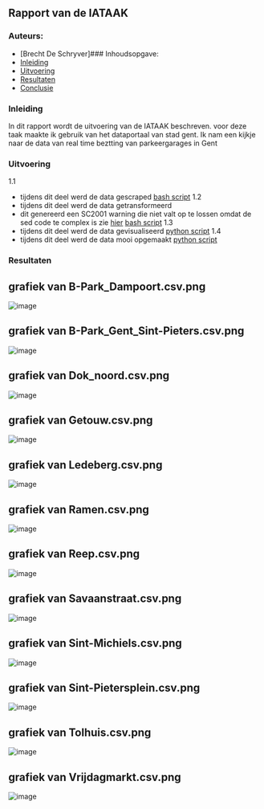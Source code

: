 ## Rapport van de IATAAK
### Auteurs:
 - [Brecht De Schryver]### Inhoudsopgave:
 - [Inleiding](#inleiding)
 - [Uitvoering](#uitvoering)
 - [Resultaten](#resultaten)
 - [Conclusie](#conclusie)
### Inleiding
In dit rapport wordt de uitvoering van de IATAAK beschreven. voor deze taak maakte ik gebruik van het dataportaal van stad gent. Ik nam een kijkje naar de data van real time beztting van parkeergarages in Gent
### Uitvoering
1.1
 - tijdens dit deel werd de data gescraped
[bash script](https://github.com/BrechtDeSchryver/iataak/blob/main/scripts/webscraper.sh)
1.2
 - tijdens dit deel werd de data getransformeerd
 - dit genereerd een SC2001 warning die niet valt op te lossen omdat de sed code te complex is zie [hier](https://www.shellcheck.net/wiki/SC2001)
[bash script](https://github.com/BrechtDeSchryver/iataak/blob/main/scripts/transform.sh)
1.3
 - tijdens dit deel werd de data gevisualiseerd
[python script](https://github.com/BrechtDeSchryver/iataak/blob/main/scripts/raport.py)
1.4
 - tijdens dit deel werd de data mooi opgemaakt
[python script](https://github.com/BrechtDeSchryver/iataak/blob/main/scripts/report.py)
### Resultaten
## grafiek van B-Park_Dampoort.csv.png
![image](https://github.com/BrechtDeSchryver/iataak/blob/main/csvimage/B-Park_Dampoort.csv.png)
## grafiek van B-Park_Gent_Sint-Pieters.csv.png
![image](https://github.com/BrechtDeSchryver/iataak/blob/main/csvimage/B-Park_Gent_Sint-Pieters.csv.png)
## grafiek van Dok_noord.csv.png
![image](https://github.com/BrechtDeSchryver/iataak/blob/main/csvimage/Dok_noord.csv.png)
## grafiek van Getouw.csv.png
![image](https://github.com/BrechtDeSchryver/iataak/blob/main/csvimage/Getouw.csv.png)
## grafiek van Ledeberg.csv.png
![image](https://github.com/BrechtDeSchryver/iataak/blob/main/csvimage/Ledeberg.csv.png)
## grafiek van Ramen.csv.png
![image](https://github.com/BrechtDeSchryver/iataak/blob/main/csvimage/Ramen.csv.png)
## grafiek van Reep.csv.png
![image](https://github.com/BrechtDeSchryver/iataak/blob/main/csvimage/Reep.csv.png)
## grafiek van Savaanstraat.csv.png
![image](https://github.com/BrechtDeSchryver/iataak/blob/main/csvimage/Savaanstraat.csv.png)
## grafiek van Sint-Michiels.csv.png
![image](https://github.com/BrechtDeSchryver/iataak/blob/main/csvimage/Sint-Michiels.csv.png)
## grafiek van Sint-Pietersplein.csv.png
![image](https://github.com/BrechtDeSchryver/iataak/blob/main/csvimage/Sint-Pietersplein.csv.png)
## grafiek van Tolhuis.csv.png
![image](https://github.com/BrechtDeSchryver/iataak/blob/main/csvimage/Tolhuis.csv.png)
## grafiek van Vrijdagmarkt.csv.png
![image](https://github.com/BrechtDeSchryver/iataak/blob/main/csvimage/Vrijdagmarkt.csv.png)

